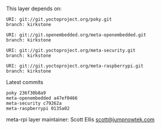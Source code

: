 This layer depends on:

    URI: git://git.yoctoproject.org/poky.git
    branch: kirkstone

    URI: git://git.openembedded.org/meta-openembedded.git
    branch: kirkstone

    URI: git://git.yoctoproject.org/meta-security.git
    branch: kirkstone

    URI: git://git.yoctoproject.org/meta-raspberrypi.git
    branch: kirkstone

Latest commits

    poky 236f30b8a9
    meta-openembedded a47ef0466
    meta-security c79262a
    meta-raspberrypi 0135a02

meta-rpi layer maintainer: Scott Ellis <scott@jumpnowtek.com>
